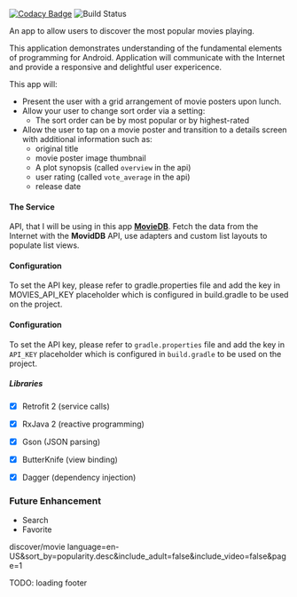 [![Codacy Badge](https://api.codacy.com/project/badge/Grade/503587bf2c5a411e898655382e894589)](https://app.codacy.com/app/mchapagai/popular-movies?utm_source=github.com&utm_medium=referral&utm_content=mchapagai/popular-movies&utm_campaign=Badge_Grade_Settings)
![Build Status](https://travis-ci.org/mchapagai/popular-movies.svg?branch=master)

An app to allow users to discover the most popular movies playing.

This application demonstrates understanding of the fundamental elements of programming for Android. Application will communicate with the Internet and provide a responsive and delightful user expericence.

This app will:
- Present the user with a grid arrangement of movie posters upon lunch.
- Allow your user to change sort order via a setting:
  - The sort order can be by most popular or by highest-rated
- Allow the user to tap on a movie poster and transition to a details screen with additional information such as:
  - original title
  - movie poster image thumbnail
  - A plot synopsis (called `overview` in the api)
  - user rating (called `vote_average` in the api)
  - release date
#### The Service
API, that I will be using in this app [**MovieDB**](https://www.themoviedb.org/). Fetch the data from the Internet with the **MovidDB** API, use adapters and custom list layouts to populate list views.

#### Configuration
To set the API key, please refer to gradle.properties file and add the key in MOVIES_API_KEY placeholder which is configured in build.gradle to be used on the project.

#### Configuration
To set the API key, please refer to `gradle.properties` file and add the key in `API_KEY`
placeholder which is configured in `build.gradle` to be used on the project.

##### Libraries
- [x] Retrofit 2 (service calls)
- [x] RxJava 2 (reactive programming)
- [x] Gson (JSON parsing)
- [x] ButterKnife (view binding)
- [x] Dagger (dependency injection)


### Future Enhancement
 - Search
 - Favorite

discover/movie
language=en-US&sort_by=popularity.desc&include_adult=false&include_video=false&page=1

TODO:
loading footer

